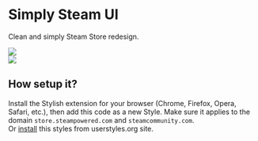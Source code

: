 # Simply Steam UI

Clean and simply Steam Store redesign.  
  
![](https://raw.githubusercontent.com/denis-g/userstyle-simply-steam-ui/master/screenshots/header.jpg)  
![](https://raw.githubusercontent.com/denis-g/userstyle-simply-steam-ui/master/screenshots/wishlist.jpg)  

## How setup it?
Install the Stylish extension for your browser (Chrome, Firefox, Opera, Safari, etc.), then add this code as a new Style. Make sure it applies to the domain `store.steampowered.com` and `steamcommunity.com`.  
Or [install](https://userstyles.org/styles/117058/simply-steam-ui) this styles from userstyles.org site.
